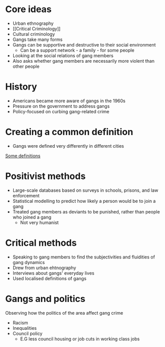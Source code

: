 # Core ideas
- Urban ethnography
- [[Critical Criminology]]
- Cultural criminology
- Gangs take many forms
- Gangs can be supportive and destructive to their social environment
	- Can be a support network - a family - for some people
- Looking at the social relations of gang members
- Also asks whether gang members are necessarily more violent than other people

# History
- Americans became more aware of gangs in the 1960s
- Pressure on the government to address gangs
- Policy-focused on curbing gang-related crime

# Creating a common definition
- Gangs were defined very differently in different cities

[Some definitions](https://family.jrank.org/pages/667/Gangs-Defining-Gangs.html)

# Positivist methods
- Large-scale databases based on surveys in schools, prisons, and law enforcement
- Statistical modelling to predict how likely a person would be to join a gang
- Treated gang members as deviants to be punished, rather than people who joined a gang
	- Not very humanist

# Critical methods
- Speaking to gang members to find the subjectivities and fluidities of gang dynamics
- Drew from urban ehtnography
- Interviews about gangs' everyday lives
- Used localised definitions of gangs

# Gangs and politics
Observing how the politics of the area affect gang crime
- Racism
- Inequalities
- Council policy
	- E.G less council housing or job cuts in working class jobs